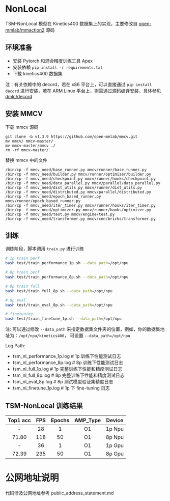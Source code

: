 # NonLocal

TSM-NonLocal 模型在 Kinetics400 数据集上的实现，主要修改自 [open-mmlab/mmaction2](https://github.com/open-mmlab/mmaction2) 源码

## 环境准备

- 安装 Pytorch 和混合精度训练工具 Apex
- 安装依赖 `pip install -r requirements.txt`
- 下载 kinetics400 数据集

注：有关依赖中的 decord，若在 x86 平台上，可以直接通过 `pip install decord` 进行安装，若在 ARM Linux 平台上，则需通过源码编译安装，具体参见 [dmlc/decord](https://github.com/dmlc/decord/blob/master/README.md)

## 安装 MMCV

下载 mmcv 源码

```shell
git clone -b v1.3.9 https://github.com/open-mmlab/mmcv.git
mv mmcv/ mmcv-master/
mv mmcv-master/mmcv ./
rm -rf mmcv-master/
```

替换 mmcv 中的文件

```shell
/bin/cp -f mmcv_need/base_runner.py mmcv/runner/base_runner.py
/bin/cp -f mmcv_need/builder.py mmcv/runner/optimizer/builder.py
/bin/cp -f mmcv_need/checkpoint.py mmcv/runner/hooks/checkpoint.py
/bin/cp -f mmcv_need/data_parallel.py mmcv/parallel/data_parallel.py
/bin/cp -f mmcv_need/dist_utils.py mmcv/runner/dist_utils.py
/bin/cp -f mmcv_need/distributed.py mmcv/parallel/distributed.py
/bin/cp -f mmcv_need/epoch_based_runner.py mmcv/runner/epoch_based_runner.py
/bin/cp -f mmcv_need/iter_timer.py mmcv/runner/hooks/iter_timer.py
/bin/cp -f mmcv_need/optimizer.py mmcv/runner/hooks/optimizer.py
/bin/cp -f mmcv_need/test.py mmcv/engine/test.py
/bin/cp -f mmcv_need/transformer.py mmcv/cnn/bricks/transformer.py
```

## 训练

训练阶段，脚本调用 `train.py` 进行训练

```bash
# 1p train perf
bash test/train_performance_1p.sh --data_path=/opt/npu

# 8p train perf
bash test/train_performance_8p.sh --data_path=/opt/npu

# 8p train full
bash test/train_full_8p.sh --data_path=/opt/npu

# 8p eval 
bash test/train_eval_8p.sh --data_path=/opt/npu

# finetuning
bash test/train_finetune_1p.sh --data_path=/opt/npu
```

注: 可以通过修改 `--data_path` 来指定数据集文件夹的位置，例如，你的数据集地址为：`/opt/npu/kinetics400`， 可设置 `--data_path=/opt/npu`

Log Path:
- tsm_nl_performance_1p.log    # 1p 训练下性能测试日志
- tsm_nl_performance_8p.log    # 8p 训练下性能测试日志
- tsm_nl_full_1p.log       # 1p 完整训练下性能和精度测试日志
- tsm_nl_full_8p.log       # 8p 完整训练下性能和精度测试日志
- tsm_nl_eval_8p.log       # 8p 测试模型验证集精度日志
- tsm_nl_finetune_1p.log   # 1p 下 fine-tuning 日志

## TSM-NonLocal 训练结果

| Top1 acc |   FPS   |  Epochs | AMP_Type |  Device  |
|  :---:   | :-----: |  :---:  | :------: | :------: |
|    -     |  28  |    1    |    O1    |  1p Npu  |
|  71.80   | 118  |    50   |    O1    |  8p Npu  |
|    -     |  36  |    1    |    O1    |  1p Gpu  |
|  72.39   | 235  |    50   |    O1    |  8p Gpu  |

# 公网地址说明

代码涉及公网地址参考 public_address_statement.md   